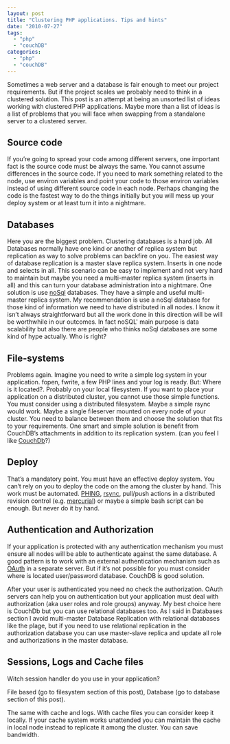 ```yaml
---
layout: post
title: "Clustering PHP applications. Tips and hints"
date: "2010-07-27"
tags: 
  - "php"
  - "couchDB"
categories: 
  - "php"
  - "couchDB"
---
```


Sometimes a web server and a database is fair enough to meet our project requirements. But if the project scales we probably need to think in a clustered solution. This post is an attempt at being an unsorted list of ideas working with clustered PHP applications. Maybe more than a list of ideas is a list of problems that you will face when swapping from a standalone server to a clustered server.

## Source code

If you’re going to spread your code among different servers, one important fact is the source code must be always the same. You cannot assume differences in the source code. If you need to mark something related to the node, use environ variables and point your code to those environ variables instead of using different source code in each node. Perhaps changing the code is the fastest way to do the things initially but you will mess up your deploy system or at least turn it into a nightmare.

## Databases

Here you are the biggest problem. Clustering databases is a hard job. All Databases normally have one kind or another of replica system but replication as way to solve problems can backfire on you. The easiest way of database replication is a master slave replica system. Inserts in one node and selects in all. This scenario can be easy to implement and not very hard to maintain but maybe you need a multi-master replica system (inserts in all) and this can turn your database administration into a nightmare. One solution is use [noSql](http://en.wikipedia.org/wiki/NoSQL) databases. They have a simple and useful multi-master replica system. My recommendation is use a noSql database for those kind of information we need to have distributed in all nodes. I know it isn’t always straightforward but all the work done in this direction will be will be worthwhile in our outcomes. In fact noSQL' main purpose is data scalability but also there are people who thinks noSql databases are some kind of hype actually. Who is right?

## File-systems

Problems again. Imagine you need to write a simple log system in your application. fopen, fwrite, a few PHP lines and your log is ready. But: Where is it located?. Probably on your local filesystem. If you want to place your application on a distributed cluster, you cannot use those simple functions. You must consider using a distributed filesystem. Maybe a simple rsync would work. Maybe a single fileserver mounted on every node of your cluster. You need to balance between them and choose the solution that fits to your requirements. One smart and simple solution is benefit from CouchDB’s attachments in addition to its replication system. (can you feel I like [CouchDb](http://couchdb.apache.org/)?)

## Deploy

That’s a mandatory point. You must have an effective deploy system. You can’t rely on you to deploy the code on the among the cluster by hand. This work must be automated. [PHING](http://phing.info/trac/), [rsync](http://www.samba.org/rsync/), pull/push actions in a distributed revision control (e.g. [mercurial](http://mercurial.selenic.com/)) or maybe a simple bash script can be enough. But never do it by hand.

## Authentication and Authorization

If your application is protected with any authentication mechanism you must ensure all nodes will be able to authenticate against the same database. A good pattern is to work with an external authentication mechanism such as [OAuth](http://oauth.net/) in a separate server. But if it’s not possible for you must consider where is located user/password database. CouchDB is good solution.

After your user is authenticated you need no check the authorization. OAuth servers can help you on authentication but your application must deal with authorization (aka user roles and role groups) anyway. My best choice here is CouchDb but you can use relational databases too. As I said in Databases section I avoid multi-master Database Replication with relational databases like the plage, but if you need to use relational replication in the authorization database you can use master-slave replica and update all role and authorizations in the master database.

## Sessions, Logs and Cache files

Witch session handler do you use in your application?

File based (go to filesystem section of this post),  Database (go to database section of this post).

The same with cache and logs. With cache files you can consider keep it locally. If your cache system works unattended you can maintain the cache in local node instead to replicate it among the cluster. You can save bandwidth.
